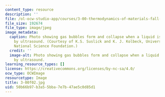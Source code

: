 ```yaml
---
content_type: resource
description: ''
file: /ol-ocw-studio-app/courses/3-00-thermodynamics-of-materials-fall-2002/50b66b97b3a55bba7e7b47ae5c0d85d1_3-00f02.jpg
file_size: 192674
file_type: image/jpeg
image_metadata:
  caption: Photo showing gas bubbles form and collapse when a liquid is energized
    by ultrasound. (Courtesy of K.S. Suslick and K. J. Kolbeck, University of Illinois;
    National Science Foundation.)
  credit: ''
  image-alt: Photo showing gas bubbles form and collapse when a liquid is energized
    by ultrasound.
learning_resource_types: []
license: https://creativecommons.org/licenses/by-nc-sa/4.0/
ocw_type: OCWImage
resourcetype: Image
title: 3-00f02.jpg
uid: 50b66b97-b3a5-5bba-7e7b-47ae5c0d85d1
---
```

